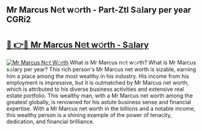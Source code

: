 ## Mr Marcus N𝚎t w𝚘rth - Part-Ztl S𝚊lary per year CGRi2

# <h2><a href="http://gc1fc5z.nevu.top/?p=Mr+Marcus">🔗 👉🔴 Mr Marcus N𝚎t w𝚘rth - S𝚊lary</a></h2>

[![Mr Marcus N𝚎t W𝚘rth](https://i.imgur.com/Oavwk0R.jpeg)](http://gc1fc5z.nevu.top/?p=Mr+Marcus)
What is Mr Marcus n𝚎t w𝚘rth? What is Mr Marcus s𝚊lary per year?
This rich person's Mr Marcus net worth is sizable, earning him a place among the most wealthy in his industry. His income from his employment is impressive, but it is outmatched by Mr Marcus net worth, which is attributed to his diverse business activities and extensive real estate portfolio. This wealthy man, with a Mr Marcus net worth among the greatest globally, is renowned for his astute business sense and financial expertise. With a Mr Marcus net worth in the billions and a notable income, this wealthy person is a shining example of the power of tenacity, dedication, and financial brilliance.
